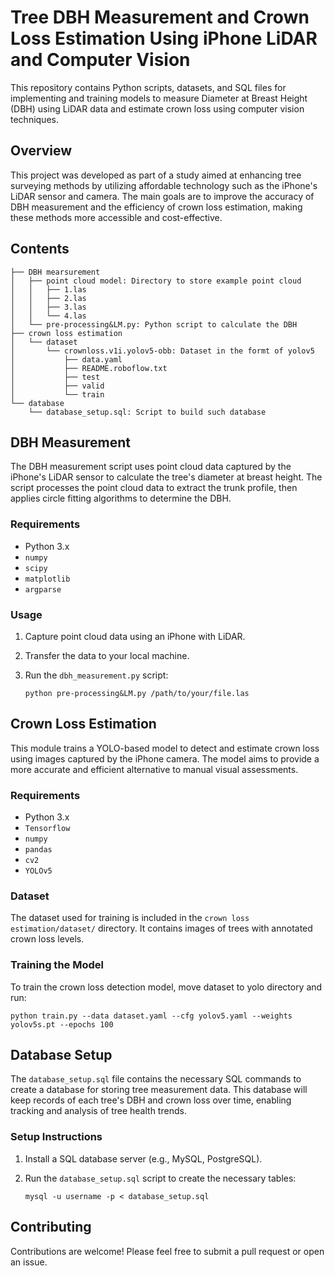 # Tree DBH Measurement and Crown Loss Estimation Using iPhone LiDAR and Computer Vision

This repository contains Python scripts, datasets, and SQL files for implementing and training models to measure Diameter at Breast Height (DBH) using LiDAR data and estimate crown loss using computer vision techniques.

## Overview

This project was developed as part of a study aimed at enhancing tree surveying methods by utilizing affordable technology such as the iPhone's LiDAR sensor and camera. The main goals are to improve the accuracy of DBH measurement and the efficiency of crown loss estimation, making these methods more accessible and cost-effective.

## Contents

```
├── DBH mearsurement
│   ├── point cloud model: Directory to store example point cloud
│   │   ├── 1.las
│   │   ├── 2.las
│   │   ├── 3.las
│   │   └── 4.las
│   └── pre-processing&LM.py: Python script to calculate the DBH
├── crown loss estimation
│   └── dataset
│       └── crownloss.v1i.yolov5-obb: Dataset in the formt of yolov5
│           ├── data.yaml
│           ├── README.roboflow.txt
│           ├── test
│           ├── valid
│           └── train
└── database
    └── database_setup.sql: Script to build such database
```

## DBH Measurement

The DBH measurement script uses point cloud data captured by the iPhone's LiDAR sensor to calculate the tree's diameter at breast height. The script processes the point cloud data to extract the trunk profile, then applies circle fitting algorithms to determine the DBH.

### Requirements

- Python 3.x
- `numpy`
- `scipy`
- `matplotlib`
- `argparse`

### Usage

1. Capture point cloud data using an iPhone with LiDAR.

2. Transfer the data to your local machine.

3. Run the `dbh_measurement.py` script:

   ```
   python pre-processing&LM.py /path/to/your/file.las
   ```



## Crown Loss Estimation

This module trains a YOLO-based model to detect and estimate crown loss using images captured by the iPhone camera. The model aims to provide a more accurate and efficient alternative to manual visual assessments.

### Requirements

- Python 3.x
- `Tensorflow`
- `numpy`
- `pandas`
- `cv2`
- `YOLOv5`

### Dataset

The dataset used for training is included in the `crown loss estimation/dataset/` directory. It contains images of trees with annotated crown loss levels.

### Training the Model

To train the crown loss detection model, move dataset to yolo directory and run:

```
python train.py --data dataset.yaml --cfg yolov5.yaml --weights yolov5s.pt --epochs 100
```



## Database Setup

The `database_setup.sql` file contains the necessary SQL commands to create a database for storing tree measurement data. This database will keep records of each tree's DBH and crown loss over time, enabling tracking and analysis of tree health trends.

### Setup Instructions

1. Install a SQL database server (e.g., MySQL, PostgreSQL).

2. Run the `database_setup.sql` script to create the necessary tables:

   ```
   mysql -u username -p < database_setup.sql
   ```



## Contributing

Contributions are welcome! Please feel free to submit a pull request or open an issue.